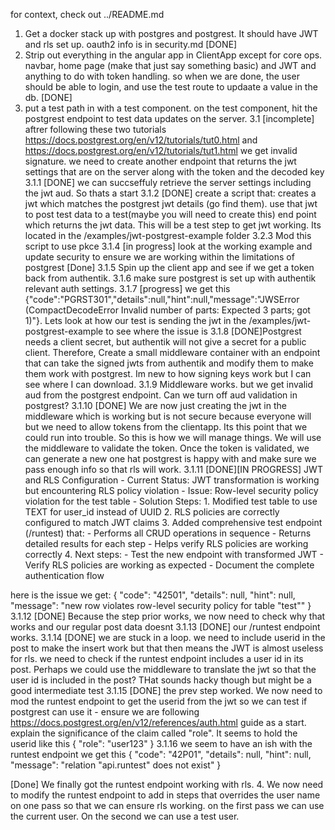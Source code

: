 for context, check out ../README.md
1. Get a docker stack up with postgres and postgrest. It should have JWT and rls set up. oauth2 info is in security.md [DONE]
2. Strip out everything in the angular app in ClientApp except for core ops. navbar, home page (make that just say something basic) and JWT and anything to do with token handling. so when we are done, the user should be able to login, and use the test route to updaate a value in the db. [DONE]
3. put a test path in with a test component. on the test component, hit the postgrest endpoint to test data updates on the server.
    3.1 [incomplete] aftrer following these two tutorials https://docs.postgrest.org/en/v12/tutorials/tut0.html and https://docs.postgrest.org/en/v12/tutorials/tut1.html we get invalid signature. we need to create another endpoint that returns the jwt settings that are on the server along with the token and the decoded key 
        3.1.1 [DONE] we can succseffuly retrieve the server settings including the jwt aud. So thats a start
        3.1.2 [DONE] create a script that: creates a jwt which matches the postgrest jwt details (go find them). use that jwt to post test data to a test(maybe you will need to create this) end point which returns the jwt data. This will be a test step to get jwt working. Its located in the /examples/jwt-postgrest-example folder
        3.2.3 Mod this script to use pkce
        3.1.4 [in progress] look at the working example and update security to ensure we are working within the limitations of postgrest [Done]
        3.1.5 Spin up the client app and see if we get a token back from authentik.
        3.1.6 make sure postgrest is set up with authentik relevant auth settings.
        3.1.7 [progress] we get this {"code":"PGRST301","details":null,"hint":null,"message":"JWSError (CompactDecodeError Invalid number of parts: Expected 3 parts; got 1)"}. Lets look at how our test is sending the jwt in the /examples/jwt-postgrest-example to see where the issue is
        3.1.8 [DONE]Postgrest needs a client secret, but authentik will not give a secret for a public client. Therefore, Create a small middleware container with an endpoint that can take the signed jwts from authentik and modify them to make them work with postgrest. Im new to how signing keys work but I can see where I can download.
        3.1.9 Middleware works. but we get invalid aud from the postgrest endpoint. Can we turn off aud validation in postgrest?
        3.1.10 [DONE] We are now just creating the jwt in the middleware which is working but is not secure because everyone will  but we need to allow tokens from the clientapp. Its this point that we could run into trouble. So this is how we will manage things. We will use the middleware to validate the token. Once the token is validated, we can generate a new one hat postgrest is happy with and make sure we pass enough info so that rls will work.
        3.1.11 [DONE][IN PROGRESS] JWT and RLS Configuration
            - Current Status: JWT transformation is working but encountering RLS policy violation
            - Issue: Row-level security policy violation for the test table
            - Solution Steps:
                1. Modified test table to use TEXT for user_id instead of UUID
                2. RLS policies are correctly configured to match JWT claims
                3. Added comprehensive test endpoint (/runtest) that:
                   - Performs all CRUD operations in sequence
                   - Returns detailed results for each step
                   - Helps verify RLS policies are working correctly
                4. Next steps:
                   - Test the new endpoint with transformed JWT
                   - Verify RLS policies are working as expected
                   - Document the complete authentication flow

here is the issue we get: {
	"code": "42501",
	"details": null,
	"hint": null,
	"message": "new row violates row-level security policy for table \"test\""
}
3.1.12 [DONE] Because the step prior works, we now need to check why that works and our regular post data doesnt
3.1.13 [DONE] our /runtest endpoint works.
3.1.14 [DONE] we are stuck in a loop. we need to include userid in the post to make the insert work but that then means the JWT is almost useless for rls. we need to check if the runtest endpoint includes a user id in its post. Perhaps we could use the middleware to translate the jwt so that the user id is included in the post? THat sounds hacky though but might be a good intermediate test
3.1.15 [DONE] the prev step worked. We now need to mod the runtest endpoint to get the userid from the jwt so we can test if postgrest can use it - ensure we are following https://docs.postgrest.org/en/v12/references/auth.html guide as a start. explain the significance of the claim called "role". It seems to hold the userid like this {
  "role": "user123"
} 
3.1.16 we seem to have an ish with the runtest endpoint we get this {
	"code": "42P01",
	"details": null,
	"hint": null,
	"message": "relation \"api.runtest\" does not exist"
}

[Done] We finally got the runtest endpoint working with rls. 
4. We now need to modify the runtest endpoint to add in steps that overrides the user name on one pass so that we can ensure rls working. on the first pass we can use the current user. On the second we can use a test user.

